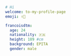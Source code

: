 <!-- inspired by https://github.com/monkindey/monkindey -->

```yml
# Hi
welcome: to-my-profile-page
emoji: ✌🏻

francoisdtm:
  age: 24
  nationality: 🇫🇷
  height: 189 #cm
  background: EPITA
  gender: male
```
